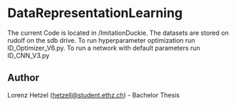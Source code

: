 # DataRepresentationLearning
The current Code is located in /ImitationDuckie. The datasets are stored on rudolf on the sdb drive. To run hyperparameter optimization run ID_Optimizer_V6.py. To run a network with default parameters run ID_CNN_V3.py

## Author
Lorenz Hetzel (hetzell@student.ethz.ch) - Bachelor Thesis